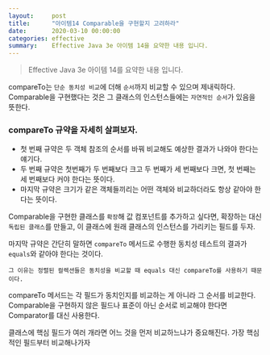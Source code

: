 ```yaml
---
layout:     post
title:      "아이템14 Comparable을 구현할지 고려하라"
date:       2020-03-10 00:00:00
categories: effective
summary:    Effective Java 3e 아이템 14을 요약한 내용 입니다.
---
```


> Effective Java 3e 아이템 14를 요약한 내용 입니다.

compareTo는 `단순 동치성 비교`에 더해 `순서`까지 비교할 수 있으며 제내릭하다. Comparable을 구현했다는 것은 그 클래스의 인스턴스들에는 `자연적인 순서`가 있음을 뜻한다. 

### compareTo 규약을 자세히 살펴보자.

- 첫 번째 규약은 두 객체 참조의 순서를 바꿔 비교해도 예상한 결과가 나와야 한다는 얘기다.
- 두 번째 규약은 첫번째가 두 번째보다 크고 두 번째가 세 번째보다 크면, 첫 번째는 세 번째보다 커야 한다는 뜻이다.
- 마지막 규약은 크기가 같은 객체들끼리는 어떤 객체와 비교하더라도 항상 같아야 한다는 뜻이다.

Comparable을 구현한 클래스를 `확장`해 값 컴포넌트를 추가하고 싶다면, 확장하는 대신 `독립된 클래스`를 만들고, 이 클래스에 원래 클래스의 인스턴스를 가리키는 필드를 두자. 

마지막 규약은 간단히 말하면 `compareTo` 메서드로 수행한 동치성 테스트의 결과가 `equals`와 같아야 한다는 것이다.  

`그 이유는 정렬된 컬렉션들은 동치성을 비교할 때 equals 대신 compareTo를 사용하기 때문이다.` 

compareTo 메서드는 각 필드가 동치인지를 비교하는 게 아니라 그 순서를 비교한다. Comparable을 구현하지 않은 필드나 표준이 아닌 순서로 비교해야 한다면 Comparator를 대신 사용한다. 

클래스에 핵심 필드가 여러 개라면 어느 것을 먼저 비교하느냐가 중요해진다. 가장 핵심적인 필드부터 비교해나가자